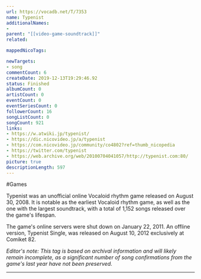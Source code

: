 ```yaml
---
url: https://vocadb.net/T/7353
name: Typenist
additionalNames: 
- 
parent: "[[video-game-soundtrack]]"
related:

mappedNicoTags:

newTargets:
- song
commentCount: 6
createDate: 2019-12-13T19:29:46.92
status: Finished
albumCount: 0
artistCount: 0
eventCount: 0
eventSeriesCount: 0
followerCount: 16
songListCount: 0
songCount: 921
links: 
- https://w.atwiki.jp/typenist/
- https://dic.nicovideo.jp/a/typenist
- https://com.nicovideo.jp/community/co4802?ref=thumb_nicopedia
- https://twitter.com/typenist
- https://web.archive.org/web/20100704041057/http://typenist.com:80/
picture: true
descriptionLength: 597
---
```


#Games

Typenist was an unofficial online Vocaloid rhythm game released on August 30, 2008. It is notable as the earliest Vocaloid rhythm game, as well as the one with the largest soundtrack, with a total of 1,152 songs released over the game's lifespan.

The game's online servers were shut down on January 22, 2011. An offline version, Typenist Single, was released on August 10, 2012 exclusively at Comiket 82.

*Editor's note: This tag is based on archival information and will likely remain incomplete, as a significant number of song confirmations from the game's last year have not been preserved.*

---

